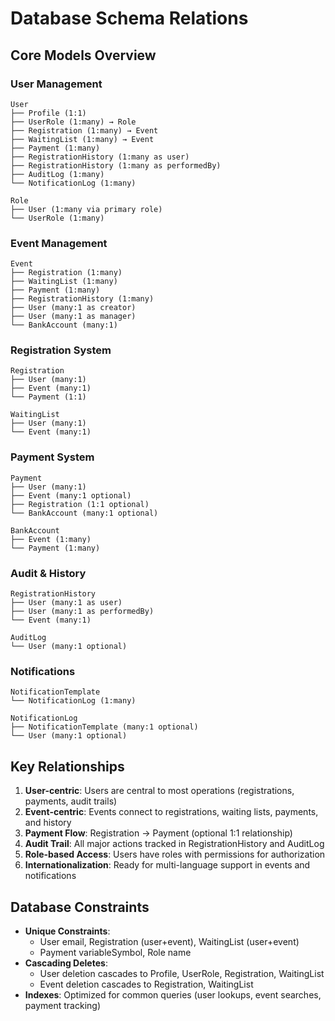 # Database Schema Relations

## Core Models Overview

### User Management

```
User
├── Profile (1:1)
├── UserRole (1:many) → Role
├── Registration (1:many) → Event
├── WaitingList (1:many) → Event
├── Payment (1:many)
├── RegistrationHistory (1:many as user)
├── RegistrationHistory (1:many as performedBy)
├── AuditLog (1:many)
└── NotificationLog (1:many)

Role
├── User (1:many via primary role)
└── UserRole (1:many)
```

### Event Management

```
Event
├── Registration (1:many)
├── WaitingList (1:many)
├── Payment (1:many)
├── RegistrationHistory (1:many)
├── User (many:1 as creator)
├── User (many:1 as manager)
└── BankAccount (many:1)
```

### Registration System

```
Registration
├── User (many:1)
├── Event (many:1)
└── Payment (1:1)

WaitingList
├── User (many:1)
└── Event (many:1)
```

### Payment System

```
Payment
├── User (many:1)
├── Event (many:1 optional)
├── Registration (1:1 optional)
└── BankAccount (many:1 optional)

BankAccount
├── Event (1:many)
└── Payment (1:many)
```

### Audit & History

```
RegistrationHistory
├── User (many:1 as user)
├── User (many:1 as performedBy)
└── Event (many:1)

AuditLog
└── User (many:1 optional)
```

### Notifications

```
NotificationTemplate
└── NotificationLog (1:many)

NotificationLog
├── NotificationTemplate (many:1 optional)
└── User (many:1 optional)
```

## Key Relationships

1. **User-centric**: Users are central to most operations (registrations,
   payments, audit trails)
2. **Event-centric**: Events connect to registrations, waiting lists, payments,
   and history
3. **Payment Flow**: Registration → Payment (optional 1:1 relationship)
4. **Audit Trail**: All major actions tracked in RegistrationHistory and
   AuditLog
5. **Role-based Access**: Users have roles with permissions for authorization
6. **Internationalization**: Ready for multi-language support in events and
   notifications

## Database Constraints

- **Unique Constraints**:
  - User email, Registration (user+event), WaitingList (user+event)
  - Payment variableSymbol, Role name
- **Cascading Deletes**:
  - User deletion cascades to Profile, UserRole, Registration, WaitingList
  - Event deletion cascades to Registration, WaitingList
- **Indexes**: Optimized for common queries (user lookups, event searches,
  payment tracking)
